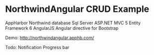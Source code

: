 # NorthwindAngular CRUD Example

AppHarbor
Northwind database
Sql Server 
ASP.NET MVC 5
Entity Framework 6
AngularJS
Angular directive for Bootstrap

Demo: http://northwindangular.apphb.com/

Todo:
Notification
Progress bar
